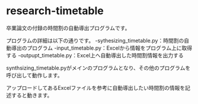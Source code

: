 # research-timetable
卒業論文の付録の時間割の自動導出プログラムです。

プログラムの詳細は以下の通りです。
-sythesizing_timetable.py：時間割の自動導出のプログラム
-input_timetable.py：Excelから情報をプログラム上に取得する
-outpupt_timetable.py：Excel上へ自動導出した時間割情報を出力する


synthsizing_timetable.pyがメインのプログラムとなり、その他のプログラムを呼び出して動作します。

アップロードしてあるExcelファイルを参考に自動導出したい時間割の情報を記述すると動きます。
